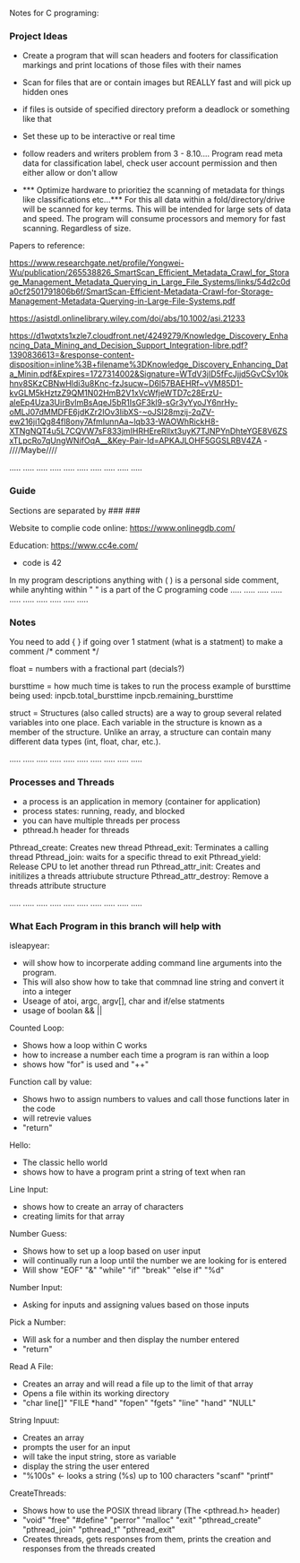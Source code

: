 Notes for C programing:

### Project Ideas ###
- Create a program that will scan headers and footers for classification markings and print locations of those files with their names
- Scan for files that are or contain images but REALLY fast and will pick up hidden ones
- if files is outside of specified directory preform a deadlock or something like that
- Set these up to be interactive or real time
- follow readers and writers problem from 3 - 8.10.... Program read meta data for classification label, check user account permission and then either allow or don't allow

- *** Optimize hardware to prioritiez the scanning of metadata for things like classifications etc...***
For this all data within a fold/directory/drive will be scanned for key terms. This will be intended for large sets of data and speed. The program will consume processors and memory for fast scanning. Regardless of size.

Papers to reference:

https://www.researchgate.net/profile/Yongwei-Wu/publication/265538826_SmartScan_Efficient_Metadata_Crawl_for_Storage_Management_Metadata_Querying_in_Large_File_Systems/links/54d2c0da0cf2501791806b6f/SmartScan-Efficient-Metadata-Crawl-for-Storage-Management-Metadata-Querying-in-Large-File-Systems.pdf

https://asistdl.onlinelibrary.wiley.com/doi/abs/10.1002/asi.21233

https://d1wqtxts1xzle7.cloudfront.net/4249279/Knowledge_Discovery_Enhancing_Data_Mining_and_Decision_Support_Integration-libre.pdf?1390836613=&response-content-disposition=inline%3B+filename%3DKnowledge_Discovery_Enhancing_Data_Minin.pdf&Expires=1727314002&Signature=WTdV3jID5fFcJjjd5GvCSv10khnv8SKzCBNwHldi3u8Knc-fzJsucw~D6l57BAEHRf~vVM85D1-kvGLM5kHztzZ9QM1N02HmB2V1xVcWfjeWTD7c28ErzU-aleEp4Uza3UirBvlmBsAqeJ5bR1IsGF3kl9-sGr3yYyoJY6nrHy-oMLJ07dMMDFE6jdKZr2IOv3IibXS-~oJSl28mzij-2qZV-ew216ji1Qg84fl8ony7AfmIunnAa~lqb33-WAOWhRickH8-XTNgNQT4u5L7CQVW7sF833jmIHRHEreRllxt3uyK7TJNPYnDhteYGE8V6ZSxTLpcRo7qUngWNifOqA__&Key-Pair-Id=APKAJLOHF5GGSLRBV4ZA - ////Maybe////

.....  .....  .....  .....  ..... .....  .....  .....  .....  .....
### Guide ###
Sections are separated by ### ###

Website to complie code online: https://www.onlinegdb.com/

Education: https://www.cc4e.com/
- code is 42

In my program descriptions anything with ( ) is a personal side comment, while anyhting within " " is a part of the C programing code
.....  .....  .....  .....  ..... .....  .....  .....  .....  .....
### Notes ### 

You need to add { } if going over 1 statment (what is a statment)
to make a comment /* comment */

float = numbers with a fractional part (decials?)

bursttime = how much time is takes to run the process
example of bursttime being used:
inpcb.total_bursttime
inpcb.remaining_bursttime

struct =  Structures (also called structs) are a way to group several related variables into one place. Each variable in the structure is known as a member of the structure. Unlike an array, a structure can contain many different data types (int, float, char, etc.).

.....  .....  .....  .....  ..... .....  .....  .....  .....  .....
### Processes and Threads ###
- a process is an application in memory (container for application)
- process states: running, ready, and blocked
- you can have multiple threads per process
- pthread.h header for threads

Pthread_create: Creates new thread
Pthread_exit: Terminates a calling thread
Pthread_join: waits for a specific thread to exit
Pthread_yield: Release CPU to let another thread run
Pthread_attr_init: Creates and initilizes a threads attriubute structure
Pthread_attr_destroy: Remove a threads attribute structure

.....  .....  .....  .....  ..... .....  .....  .....  .....  .....
### What Each Program in this branch will help with ###

isleapyear: 
- will show how to incorperate adding command line arguments into the program. 
- This will also show how to take that commnad line string and convert it into a integer
- Useage of atoi, argc, argv[], char and if/else statments
- usage of boolan && ||

Counted Loop:
- Shows how a loop within C works
- how to increase a number each time a program is ran within a loop
- shows how "for" is used and "++"

Function call by value:
- Shows hwo to assign numbers to values and call those functions later in the code
- will retrevie values
- "return"

Hello:
- The classic hello world
- shows how to have a program print a string of text when ran

Line Input:
- shows how to create an array of characters
- creating limits for that array

Number Guess:
- Shows how to set up a loop based on user input
- will continually run a loop until the number we are looking for is entered
- Will show "EOF" "&" "while" "if" "break" "else if" "%d"

Number Input: 
- Asking for inputs and assigning values based on those inputs

Pick a Number:
- Will ask for a number and then display the number entered
- "return"

Read A File:
- Creates an array and will read a file up to the limit of that array
- Opens a file within its working directory
- "char line[]" "FILE *hand" "fopen" "fgets" "line" "hand" "NULL"

String Inpuut:
- Creates an array 
- prompts the user for an input
- will take the input string, store as variable
- display the string the user entered
- "%100s" <- looks a string (%s) up to 100 characters "scanf" "printf"

CreateThreads:
- Shows how to use the POSIX thread library (The <pthread.h> header)
- "void" "free" "#define" "perror" "malloc" "exit" "pthread_create" "pthread_join" "pthread_t" "pthread_exit"
- Creates threads, gets responses from them, prints the creation and responses from the threads created
